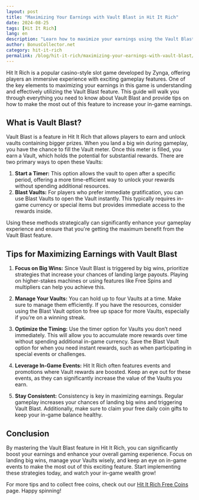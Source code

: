 ```yaml
---
layout: post
title: "Maximizing Your Earnings with Vault Blast in Hit It Rich"
date: 2024-08-25
tags: [Hit It Rich]
lang: en
description: "Learn how to maximize your earnings using the Vault Blast feature in Hit It Rich, a popular casino-style slots game."
author: BonusCollector.net
category: hit-it-rich
permalink: /blog/hit-it-rich/maximizing-your-earnings-with-vault-blast/
---
```


Hit It Rich is a popular casino-style slot game developed by Zynga, offering players an immersive experience with exciting gameplay features. One of the key elements to maximizing your earnings in this game is understanding and effectively utilizing the Vault Blast feature. This guide will walk you through everything you need to know about Vault Blast and provide tips on how to make the most out of this feature to increase your in-game earnings.

## What is Vault Blast?

Vault Blast is a feature in Hit It Rich that allows players to earn and unlock vaults containing bigger prizes. When you land a big win during gameplay, you have the chance to fill the Vault meter. Once this meter is filled, you earn a Vault, which holds the potential for substantial rewards. There are two primary ways to open these Vaults:

1. **Start a Timer:** This option allows the vault to open after a specific period, offering a more time-efficient way to unlock your rewards without spending additional resources.
2. **Blast Vaults:** For players who prefer immediate gratification, you can use Blast Vaults to open the Vault instantly. This typically requires in-game currency or special items but provides immediate access to the rewards inside.

Using these methods strategically can significantly enhance your gameplay experience and ensure that you're getting the maximum benefit from the Vault Blast feature.

## Tips for Maximizing Earnings with Vault Blast

1. **Focus on Big Wins:** Since Vault Blast is triggered by big wins, prioritize strategies that increase your chances of landing large payouts. Playing on higher-stakes machines or using features like Free Spins and multipliers can help you achieve this.

2. **Manage Your Vaults:** You can hold up to four Vaults at a time. Make sure to manage them efficiently. If you have the resources, consider using the Blast Vault option to free up space for more Vaults, especially if you’re on a winning streak.

3. **Optimize the Timing:** Use the timer option for Vaults you don’t need immediately. This will allow you to accumulate more rewards over time without spending additional in-game currency. Save the Blast Vault option for when you need instant rewards, such as when participating in special events or challenges.

4. **Leverage In-Game Events:** Hit It Rich often features events and promotions where Vault rewards are boosted. Keep an eye out for these events, as they can significantly increase the value of the Vaults you earn.

5. **Stay Consistent:** Consistency is key in maximizing earnings. Regular gameplay increases your chances of landing big wins and triggering Vault Blast. Additionally, make sure to claim your free daily coin gifts to keep your in-game balance healthy.

## Conclusion

By mastering the Vault Blast feature in Hit It Rich, you can significantly boost your earnings and enhance your overall gaming experience. Focus on landing big wins, manage your Vaults wisely, and keep an eye on in-game events to make the most out of this exciting feature. Start implementing these strategies today, and watch your in-game wealth grow!

For more tips and to collect free coins, check out our [Hit It Rich Free Coins](https://bonuscollector.net/hit-it-rich-free-coins/) page. Happy spinning!